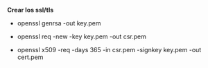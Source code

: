 **Crear los ssl/tls**

- openssl genrsa -out key.pem

- openssl req -new -key key.pem -out csr.pem

- openssl x509 -req -days 365 -in csr.pem -signkey key.pem -out cert.pem

